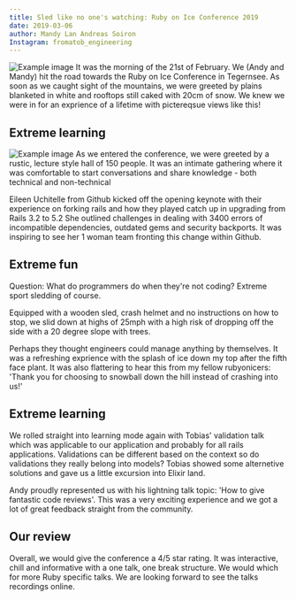 ```yaml
---
title: Sled like no one's watching: Ruby on Ice Conference 2019
date: 2019-03-06
author: Mandy Lan Andreas Soiron
Instagram: fromatob_engineering
---
```

![Example image](/resources/_gen/images/brand.png)
It was the morning of the 21st of February. We (Andy and Mandy) hit the road towards the Ruby on Ice Conference in Tegernsee. As soon as we caught sight of the mountains, we were greeted by plains blanketed in white and rooftops still caked with 20cm of snow. We knew we were in for an exprience of a lifetime with pictereqsue views like this!

## Extreme learning

![Example image](/resources/_gen/images/view.png)
As we entered the conference, we were greeted by a rustic, lecture style hall of 150 people. It was an intimate gathering where it was comfortable to start conversations and share knowledge - both technical and non-technical

Eileen Uchitelle from Github kicked off the opening keynote with their experience on forking rails and how they played catch up in upgrading from Rails 3.2 to 5.2 She outlined challenges in dealing with 3400 errors of incompatible dependencies, outdated gems and security backports. It was inspiring to see her 1 woman team fronting this change within Github.

## Extreme fun

Question: What do programmers do when they're not coding? Extreme sport sledding of course.

Equipped with a wooden sled, crash helmet and no instructions on how to stop,  we slid down at highs of 25mph with a high risk of dropping off the side with  a 20 degree slope with trees.

Perhaps they thought engineers could manage anything by themselves.
It was a refreshing exprience with the splash of ice down my top after the fifth face plant. It was also flattering to hear this from my fellow rubyonicers: 'Thank you for choosing to snowball down the hill instead of crashing into us!'

## Extreme learning

We rolled straight into learning mode again with Tobias' validation talk which was applicable to our application and probably for all rails applications. Validations can be different based on the context so do validations they really belong into models? Tobias showed some alternetive solutions and gave us a little excursion into Elixir land.

Andy proudly represented us with his lightning talk topic: 'How to give fantastic code reviews'. This was a very exciting experience and we got a lot of great feedback straight from the community.

## Our review

Overall, we would give the conference a 4/5 star rating. It was interactive, chill and informative with a one talk, one break structure. We would which for more Ruby specific talks. We are looking forward to see the talks recordings online.








